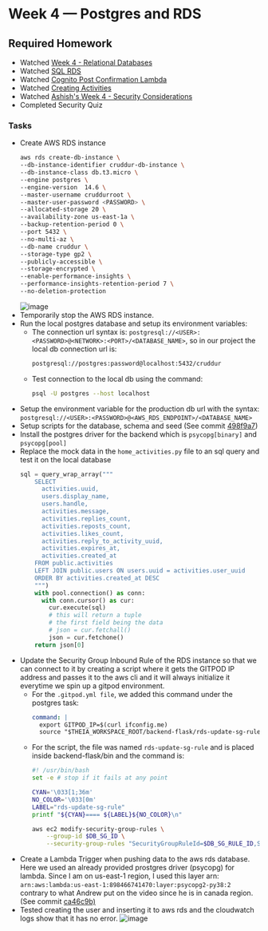 # Week 4 — Postgres and RDS

## Required Homework
- Watched [Week 4 - Relational Databases](https://www.youtube.com/watch?v=EtD7Kv5YCUs&list=PLBfufR7vyJJ7k25byhRXJldB5AiwgNnWv&index=46)
- Watched [SQL RDS](https://www.youtube.com/watch?v=Sa2iB33sKFo&list=PLBfufR7vyJJ7k25byhRXJldB5AiwgNnWv&index=47)
- Watched [Cognito Post Confirmation Lambda](https://www.youtube.com/watch?v=7qP4RcY2MwU&list=PLBfufR7vyJJ7k25byhRXJldB5AiwgNnWv&index=48)
- Watched [Creating Activities](https://www.youtube.com/watch?v=fTksxEQExL4&list=PLBfufR7vyJJ7k25byhRXJldB5AiwgNnWv&index=49)
- Watched [Ashish's Week 4 - Security Considerations](https://www.youtube.com/watch?v=UourWxz7iQg&list=PLBfufR7vyJJ7k25byhRXJldB5AiwgNnWv&index=45)
- Completed Security Quiz

### Tasks
- Create AWS RDS instance
  ```sh
  aws rds create-db-instance \
  --db-instance-identifier cruddur-db-instance \
  --db-instance-class db.t3.micro \
  --engine postgres \
  --engine-version  14.6 \
  --master-username cruddurroot \
  --master-user-password <PASSWORD> \
  --allocated-storage 20 \
  --availability-zone us-east-1a \
  --backup-retention-period 0 \
  --port 5432 \
  --no-multi-az \
  --db-name cruddur \
  --storage-type gp2 \
  --publicly-accessible \
  --storage-encrypted \
  --enable-performance-insights \
  --performance-insights-retention-period 7 \
  --no-deletion-protection
  ```
  ![image](https://user-images.githubusercontent.com/71366703/226793719-ed9951ff-16ae-4ba6-9bdc-fe056dfd5cd4.png)
- Temporarily stop the AWS RDS instance.
- Run the local postgres database and setup its environment variables:
  - The connection url syntax is: `postgresql://<USER>:<PASSWORD>@<NETWORK>:<PORT>/<DATABASE_NAME>`, so in our project the local db connection url is:
    ```sh
    postgresql://postgres:password@localhost:5432/cruddur
    ```
  - Test connection to the local db using the command:
    ```sh
    psql -U postgres --host localhost
    ```
- Setup the environment variable for the production db url with the syntax: `postgresql://<USER>:<PASSWORD>@<AWS_RDS_ENDPOINT>/<DATABASE_NAME>`
- Setup scripts for the database, schema and seed (See commit [498f9a7](https://github.com/timmy-cde/aws-bootcamp-cruddur-2023/commit/498f9a7ca17068ed08c9c0b804b64bccd17ac541))
- Install the postgres driver for the backend which is `psycopg[binary]` and `psycopg[pool]`
- Replace the mock data in the `home_activities.py` file to an sql query and test it on the local database
  ```py
  sql = query_wrap_array("""
      SELECT
        activities.uuid,
        users.display_name,
        users.handle,
        activities.message,
        activities.replies_count,
        activities.reposts_count,
        activities.likes_count,
        activities.reply_to_activity_uuid,
        activities.expires_at,
        activities.created_at
      FROM public.activities
      LEFT JOIN public.users ON users.uuid = activities.user_uuid
      ORDER BY activities.created_at DESC
      """)
      with pool.connection() as conn:
        with conn.cursor() as cur:
          cur.execute(sql)
          # this will return a tuple
          # the first field being the data
          # json = cur.fetchall()
          json = cur.fetchone()
      return json[0]
  ```
- Update the Security Group Inbound Rule of the RDS instance so that we can connect to it by creating a script where it gets the GITPOD IP address and passes it to the aws cli and it will always initialize it everytime we spin up a gitpod environment.
  - For the `.gitpod.yml file`, we added this command under the postgres task:
    ```yml
    command: |
      export GITPOD_IP=$(curl ifconfig.me)
      source "$THEIA_WORKSPACE_ROOT/backend-flask/rds-update-sg-rule"
    ```
  - For the script, the file was named `rds-update-sg-rule` and is placed inside backend-flask/bin and the command is:
    ```sh
    #! /usr/bin/bash
    set -e # stop if it fails at any point

    CYAN='\033[1;36m'
    NO_COLOR='\033[0m'
    LABEL="rds-update-sg-rule"
    printf "${CYAN}==== ${LABEL}${NO_COLOR}\n"

    aws ec2 modify-security-group-rules \
        --group-id $DB_SG_ID \
        --security-group-rules "SecurityGroupRuleId=$DB_SG_RULE_ID,SecurityGroupRule={Description=GITPOD,IpProtocol=tcp,FromPort=5432,ToPort=5432,CidrIpv4=$GITPOD_IP/32}"
    ```
- Create a Lambda Trigger when pushing data to the aws rds database. Here we used an already provided prostgres driver (psycopg) for lambda. Since I am on us-east-1 region, I used this layer arn: `arn:aws:lambda:us-east-1:898466741470:layer:psycopg2-py38:2` contrary to what Andrew put on the video since he is in canada region. (See commit [ca46c9b)](https://github.com/timmy-cde/aws-bootcamp-cruddur-2023/commit/ca46c9b7c88f1937809a2dc2ae56845f9beb1823)
- Tested creating the user and inserting it to aws rds and the cloudwatch logs show that it has no error.
  ![image](https://user-images.githubusercontent.com/71366703/226793595-5eb2fb4c-6741-498c-80c0-99a4e85fd318.png)
